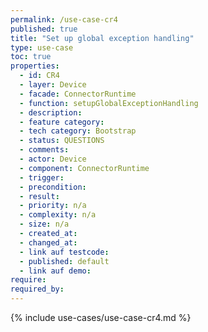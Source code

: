 ```yaml
---
permalink: /use-case-cr4
published: true
title: "Set up global exception handling"
type: use-case
toc: true
properties:
  - id: CR4
  - layer: Device
  - facade: ConnectorRuntime
  - function: setupGlobalExceptionHandling
  - description:
  - feature category:
  - tech category: Bootstrap
  - status: QUESTIONS
  - comments:
  - actor: Device
  - component: ConnectorRuntime
  - trigger:
  - precondition:
  - result:
  - priority: n/a
  - complexity: n/a
  - size: n/a
  - created_at:
  - changed_at:
  - link auf testcode:
  - published: default
  - link auf demo:
require:
required_by:
---
```


{% include use-cases/use-case-cr4.md %}
